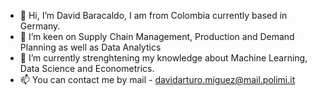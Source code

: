 - 👋 Hi, I’m David Baracaldo, I am from Colombia currently based in Germany.
- 👀 I’m keen on Supply Chain Management, Production and Demand Planning as well as Data Analytics
- 🌱 I’m currently strenghtening my knowledge about Machine Learning, Data Science and Econometrics.
- 📫 You can contact me by mail - davidarturo.miguez@mail.polimi.it
